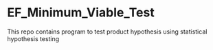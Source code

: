 # EF_Minimum_Viable_Test
This repo contains program to test product hypothesis using statistical hypothesis testing

